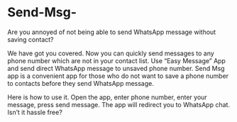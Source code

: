 # Send-Msg-

Are you annoyed of not being able to send WhatsApp message without saving contact?

We have got you covered. Now you can quickly send messages to any phone number which are not in your contact list. Use “Easy Message” App and send direct WhatsApp message to unsaved phone number. Send Msg app is a convenient app for those who do not want to save a phone number to contacts before they send WhatsApp message.

Here is how to use it. Open the app, enter phone number, enter your message, press send message. The app will redirect you to WhatsApp chat. Isn’t it hassle free?
